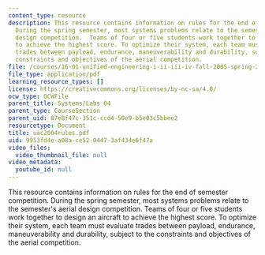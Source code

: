 ```yaml
---
content_type: resource
description: This resource contains information on rules for the end of semester competition.
  During the spring semester, most systems problems relate to the semester's aerial
  design competition.  Teams of four or five students work together to design an aircraft
  to achieve the highest score. To optimize their system, each team must evaluate
  trades between payload, endurance, maneuverability and durability, subject to the
  constraints and objectives of the aerial competition.
file: /courses/16-01-unified-engineering-i-ii-iii-iv-fall-2005-spring-2006/9953fd4ea08ace5204473af434e6f47a_uac2004rules.pdf
file_type: application/pdf
learning_resource_types: []
license: https://creativecommons.org/licenses/by-nc-sa/4.0/
ocw_type: OCWFile
parent_title: Systems/Labs 04
parent_type: CourseSection
parent_uid: 87e8f47c-351c-ccd4-50e9-b5e03c5bbee2
resourcetype: Document
title: uac2004rules.pdf
uid: 9953fd4e-a08a-ce52-0447-3af434e6f47a
video_files:
  video_thumbnail_file: null
video_metadata:
  youtube_id: null
---
```

This resource contains information on rules for the end of semester competition. During the spring semester, most systems problems relate to the semester's aerial design competition.  Teams of four or five students work together to design an aircraft to achieve the highest score. To optimize their system, each team must evaluate trades between payload, endurance, maneuverability and durability, subject to the constraints and objectives of the aerial competition.